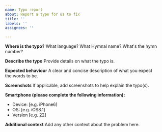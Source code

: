 ```yaml
---
name: Typo report
about: Report a typo for us to fix
title: ''
labels: ''
assignees: ''

---
```


**Where is the typo?**
What language?
What Hymnal name?
What's the hymn number?

**Describe the typo**
Provide details on what the typo is.

**Expected behaviour**
A clear and concise description of what you expect the words to be.

**Screenshots**
If applicable, add screenshots to help explain the typo(s).

**Smartphone (please complete the following information):**
 - Device: [e.g. iPhone6]
 - OS: [e.g. iOS8.1]
 - Version [e.g. 22]

**Additional context**
Add any other context about the problem here.
